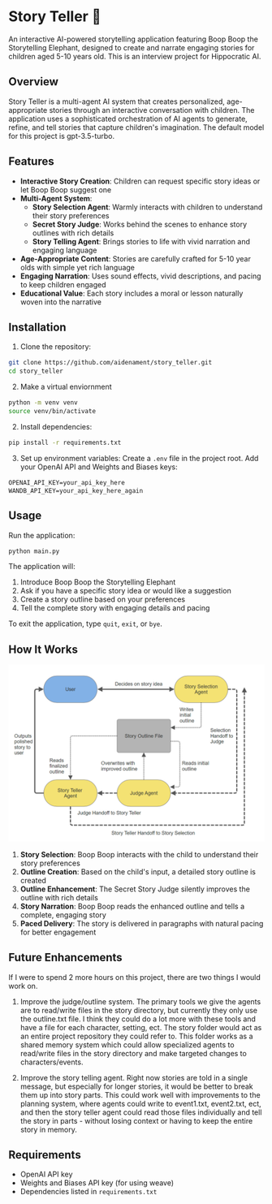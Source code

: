 # Story Teller 🐘

An interactive AI-powered storytelling application featuring Boop Boop the Storytelling Elephant, designed to create and narrate engaging stories for children aged 5-10 years old. This is an interview project for Hippocratic AI.

## Overview

Story Teller is a multi-agent AI system that creates personalized, age-appropriate stories through an interactive conversation with children. The application uses a sophisticated orchestration of AI agents to generate, refine, and tell stories that capture children's imagination. The default model for this project is gpt-3.5-turbo.

## Features

- **Interactive Story Creation**: Children can request specific story ideas or let Boop Boop suggest one
- **Multi-Agent System**: 
  - **Story Selection Agent**: Warmly interacts with children to understand their story preferences
  - **Secret Story Judge**: Works behind the scenes to enhance story outlines with rich details
  - **Story Telling Agent**: Brings stories to life with vivid narration and engaging language
- **Age-Appropriate Content**: Stories are carefully crafted for 5-10 year olds with simple yet rich language
- **Engaging Narration**: Uses sound effects, vivid descriptions, and pacing to keep children engaged
- **Educational Value**: Each story includes a moral or lesson naturally woven into the narrative

## Installation

1. Clone the repository:
```bash
git clone https://github.com/aidenament/story_teller.git
cd story_teller
```

2. Make a virtual enviornment
```bash
python -m venv venv
source venv/bin/activate
```

2. Install dependencies:
```bash
pip install -r requirements.txt
```

3. Set up environment variables:
Create a `.env` file in the project root. Add your OpenAI API and Weights and Biases keys:
```
OPENAI_API_KEY=your_api_key_here
WANDB_API_KEY=your_api_key_here_again
```

## Usage

Run the application:
```bash
python main.py
```

The application will:
1. Introduce Boop Boop the Storytelling Elephant
2. Ask if you have a specific story idea or would like a suggestion
3. Create a story outline based on your preferences
4. Tell the complete story with engaging details and pacing

To exit the application, type `quit`, `exit`, or `bye`.


## How It Works

![Block Diagram](Diagram.png)

1. **Story Selection**: Boop Boop interacts with the child to understand their story preferences
2. **Outline Creation**: Based on the child's input, a detailed story outline is created
3. **Outline Enhancement**: The Secret Story Judge silently improves the outline with rich details
4. **Story Narration**: Boop Boop reads the enhanced outline and tells a complete, engaging story
5. **Paced Delivery**: The story is delivered in paragraphs with natural pacing for better engagement

## Future Enhancements

If I were to spend 2 more hours on this project, there are two things I would work on. 

1. Improve the judge/outline system. The primary tools we give the agents are to read/write files in the story directory, but currently they only use the outline.txt file. I think they could do a lot more with these tools and have a file for each character, setting, ect. The story folder would act as an entire project repository they could refer to. This folder works as a shared memory system which could allow specialized agents to read/write files in the story directory and make targeted changes to characters/events.

2. Improve the story telling agent. Right now stories are told in a single message, but especially for longer stories, it would be better to break them up into story parts. This could work well with improvements to the planning system, where agents could write to event1.txt, event2.txt, ect, and then the story teller agent could read those files individually and tell the story in parts - without losing context or having to keep the entire story in memory.

## Requirements
- OpenAI API key
- Weights and Biases API key (for using weave)
- Dependencies listed in `requirements.txt`
